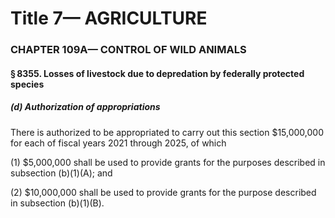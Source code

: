 
# Title 7— AGRICULTURE
### CHAPTER 109A— CONTROL OF WILD ANIMALS
#### § 8355. Losses of livestock due to depredation by federally protected species
##### (d) Authorization of appropriations

There is authorized to be appropriated to carry out this section $15,000,000 for each of fiscal years 2021 through 2025, of which

(1) $5,000,000 shall be used to provide grants for the purposes described in subsection (b)(1)(A); and

(2) $10,000,000 shall be used to provide grants for the purpose described in subsection (b)(1)(B).

